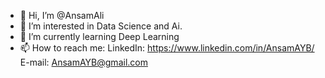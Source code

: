 - 👋 Hi, I’m @AnsamAli
- 👀 I’m interested in Data Science and Ai.
- 🌱 I’m currently learning Deep Learning
- 📫 How to reach me:
 LinkedIn: https://www.linkedin.com/in/AnsamAYB/
 E-mail: AnsamAYB@gmail.com

<!---
AnsamAli/AnsamAli is a ✨ special ✨ repository because its `README.md` (this file) appears on your GitHub profile.
You can click the Preview link to take a look at your changes.
--->
